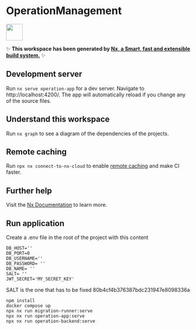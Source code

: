 # OperationManagement

<a href="https://nx.dev" target="_blank" rel="noreferrer"><img src="https://raw.githubusercontent.com/nrwl/nx/master/images/nx-logo.png" width="45"></a>

✨ **This workspace has been generated by [Nx, a Smart, fast and extensible build system.](https://nx.dev)** ✨

## Development server

Run `nx serve operation-app` for a dev server. Navigate to http://localhost:4200/. The app will automatically reload if you change any of the source files.

## Understand this workspace

Run `nx graph` to see a diagram of the dependencies of the projects.

## Remote caching

Run `npx nx connect-to-nx-cloud` to enable [remote caching](https://nx.app) and make CI faster.

## Further help

Visit the [Nx Documentation](https://nx.dev) to learn more.


## Run application

Create a .env file in the root of the project with this content
```
DB_HOST=''
DB_PORT=0
DB_USERNAME=''
DB_PASSWORD= ''
DB_NAME= ''
SALT= ''
JWT_SECRET='MY_SECRET_KEY'
```
SALT is the one that has to be fixed 80b4cf4b376387bdc231947e8098336a

```
npm install
docker compose up
npx nx run migration-runner:serve
npx nx run operation-app:serve
npx nx run operation-backend:serve

```